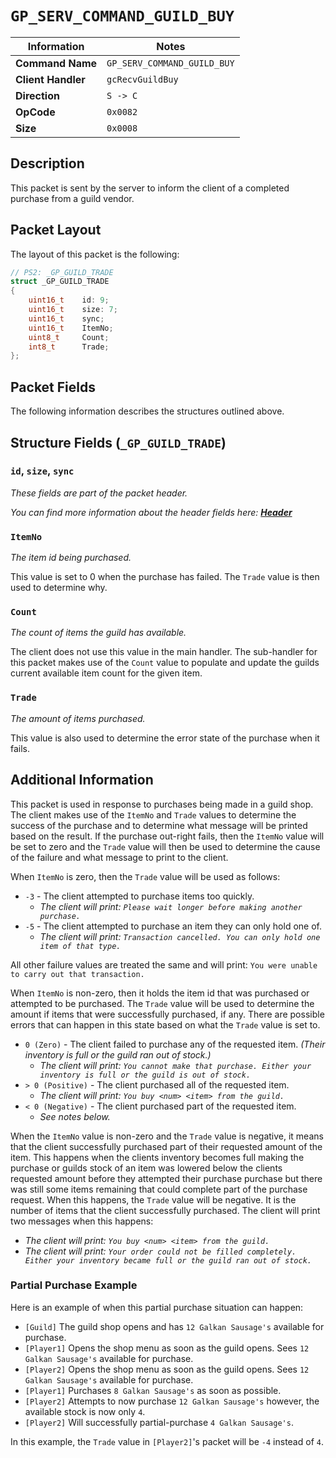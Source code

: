 # `GP_SERV_COMMAND_GUILD_BUY`

| Information               | Notes |
|---                        |---    |
| **Command Name**          | `GP_SERV_COMMAND_GUILD_BUY` |
| **Client Handler**        | `gcRecvGuildBuy` |
| **Direction**             | `S -> C` |
| **OpCode**                | `0x0082` |
| **Size**                  | `0x0008` |

## Description

This packet is sent by the server to inform the client of a completed purchase from a guild vendor.

## Packet Layout

The layout of this packet is the following:

```cpp
// PS2: _GP_GUILD_TRADE
struct _GP_GUILD_TRADE
{
    uint16_t    id: 9;
    uint16_t    size: 7;
    uint16_t    sync;
    uint16_t    ItemNo;
    uint8_t     Count;
    int8_t      Trade;
};
```

## Packet Fields

The following information describes the structures outlined above.

## Structure Fields (`_GP_GUILD_TRADE`)

### `id`, `size`, `sync`

_These fields are part of the packet header._

_You can find more information about the header fields here: [**Header**](/world/server/Header.md)_

### `ItemNo`

_The item id being purchased._

This value is set to 0 when the purchase has failed. The `Trade` value is then used to determine why.

### `Count`

_The count of items the guild has available._

The client does not use this value in the main handler. The sub-handler for this packet makes use of the `Count` value to populate and update the guilds current available item count for the given item.

### `Trade`

_The amount of items purchased._

This value is also used to determine the error state of the purchase when it fails.

## Additional Information

This packet is used in response to purchases being made in a guild shop. The client makes use of the `ItemNo` and `Trade` values to determine the success of the purchase and to determine what message will be printed based on the result. If the purchase out-right fails, then the `ItemNo` value will be set to zero and the `Trade` value will then be used to determine the cause of the failure and what message to print to the client.

When `ItemNo` is zero, then the `Trade` value will be used as follows:

  - `-3` - The client attempted to purchase items too quickly.
    - _The client will print: `Please wait longer before making another purchase.`_
  - `-5` - The client attempted to purchase an item they can only hold one of.
    - _The client will print: `Transaction cancelled. You can only hold one item of that type.`_

All other failure values are treated the same and will print: `You were unable to carry out that transaction.`

When `ItemNo` is non-zero, then it holds the item id that was purchased or attempted to be purchased. The `Trade` value will be used to determine the amount if items that were successfully purchased, if any. There are possible errors that can happen in this state based on what the `Trade` value is set to.

  - `0 (Zero)` - The client failed to purchase any of the requested item. _(Their inventory is full or the guild ran out of stock.)_
    - _The client will print: `You cannot make that purchase. Either your inventory is full or the guild is out of stock.`_
  - `> 0 (Positive)` - The client purchased all of the requested item.
    - _The client will print: `You buy <num> <item> from the guild.`_
  - `< 0 (Negative)` - The client purchased part of the requested item.
    - _See notes below._

When the `ItemNo` value is non-zero and the `Trade` value is negative, it means that the client successfully purchased part of their requested amount of the item. This happens when the clients inventory becomes full making the purchase or guilds stock of an item was lowered below the clients requested amount before they attempted their purchase purchase but there was still some items remaining that could complete part of the purchase request. When this happens, the `Trade` value will be negative. It is the number of items that the client successfully purchased. The client will print two messages when this happens:

  - _The client will print: `You buy <num> <item> from the guild.`_
  - _The client will print: `Your order could not be filled completely. Either your inventory became full or the guild ran out of stock.`_

### Partial Purchase Example

Here is an example of when this partial purchase situation can happen:

  - `[Guild]` The guild shop opens and has `12 Galkan Sausage's` available for purchase.
  - `[Player1]` Opens the shop menu as soon as the guild opens. Sees `12 Galkan Sausage's` available for purchase.
  - `[Player2]` Opens the shop menu as soon as the guild opens. Sees `12 Galkan Sausage's` available for purchase.
  - `[Player1]` Purchases `8 Galkan Sausage's` as soon as possible.
  - `[Player2]` Attempts to now purchase `12 Galkan Sausage's` however, the available stock is now only `4`.
  - `[Player2]` Will successfully partial-purchase `4 Galkan Sausage's`.

In this example, the `Trade` value in `[Player2]`'s packet will be `-4` instead of `4`.
